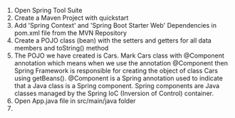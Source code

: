 1. Open Spring Tool Suite
2. Create a Maven Project with quickstart
3. Add 'Spring Context' and 'Spring Boot Starter Web' Dependencies in pom.xml file from the MVN Repository
4. Create a POJO class (bean) with the setters and getters for all data members and toString() method
5. The POJO we have created is Cars. Mark Cars class with @Component annotation which means when we use the annotation @Component then Spring Framework is responsible for creating the object of class Cars using getBeans(). @Component is a Spring annotation used to indicate that a Java class is a Spring component. Spring components are Java classes managed by the Spring IoC (Inversion of Control) container.
6. Open App.java file in src/main/java folder
7. 

